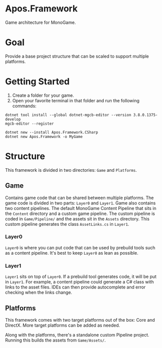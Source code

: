 # Apos.Framework

Game architecture for MonoGame.

# Goal

Provide a base project structure that can be scaled to support multiple platforms.

# Getting Started

1. Create a folder for your game.
2. Open your favorite terminal in that folder and run the following commands:
```
dotnet tool install --global dotnet-mgcb-editor --version 3.8.0.1375-develop
mgcb-editor --register

dotnet new --install Apos.Framework.CSharp
dotnet new Apos.Framework -o MyGame
```

# Structure

This framework is divided in two directories: `Game` and `Platforms`.

## Game

Contains game code that can be shared between multiple platforms. The game code is divided in two parts: `Layer0` and `Layer1`. Game also contains two content pipelines. The default MonoGame Content Pipeline that sits in the `Content` directory and a custom game pipeline. The custom pipeline is coded in `Game/Pipeline/` and the assets sit in the `Assets` directory. This custom pipeline generates the class `AssetLinks.cs` in `Layer1`.

### Layer0

`Layer0` is where you can put code that can be used by prebuild tools such as a content pipeline. It's best to keep `Layer0` as lean as possible.

### Layer1

`Layer1` sits on top of `Layer0`. If a prebuild tool generates code, it will be put in `Layer1`. For example, a content pipeline could generate a C# class with links to the asset files. IDEs can then provide autocomplete and error checking when the links change.

## Platforms

This framework comes with two target platforms out of the box: Core and DirectX. More target platforms can be added as needed.

Along with the platforms, there's a standalone custom Pipeline project. Running this builds the assets from `Game/Assets/`.
